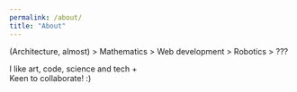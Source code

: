 ```yaml
---
permalink: /about/
title: "About"
---
```


(Architecture, almost) > Mathematics > Web development > Robotics > ???

I like art, code, science and tech +  
Keen to collaborate!  :)
